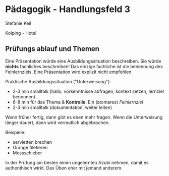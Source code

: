 # Pädagogik - Handlungsfeld 3

Stefanie Keil

Kolping - Hotel

## Prüfungs ablauf und Themen

Eine Präsentation würde eine Ausbildungssituation beschreiben. Sie würde **nichts** fachliches beschreiben! Das einzige fachliche ist die benennung des Feinlernziels. Eine Präsentation wird explizit nicht empfohlen.

Praktische Ausbildungssituation ("Unterweisung"):

* 2-3 min smalltalk (hallo, vorkenntnisse abfragen, kontext setzen, lernziel benennen)
* 6-8 min für das Thema & **Kontrolle**. Ein (atomares) _Feinlernziel_
* 2-3 min smalltalk (dokumentation, weiter leiten)

Wenn früher fertig, dann gibt es eben mehr fragen. Wenn die Unterweisung länger dauert, dann wird vermutlich abgebrochen.

Beispiele:

* servietten brechen
* Orange filetieren
* Messschieber

In der Prüfung am besten einen ungelernten Azubi nehmen, damit es authenthisch wirkt. Das Üben eher mit jemand anderem.

